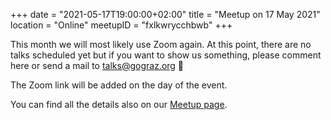 +++
date = "2021-05-17T19:00:00+02:00"
title = "Meetup on 17 May 2021"
location = "Online"
meetupID = "fxlkwrycchbwb"
+++

This month we will most likely use Zoom again. At this point, there are no talks scheduled yet but if you want to show us something, please comment here or send a mail to talks@gograz.org 🙂

The Zoom link will be added on the day of the event.

You can find all the details also on our
[Meetup page](https://www.meetup.com/Graz-Open-Source-Meetup/events/fxlkwrycchbwb/).
